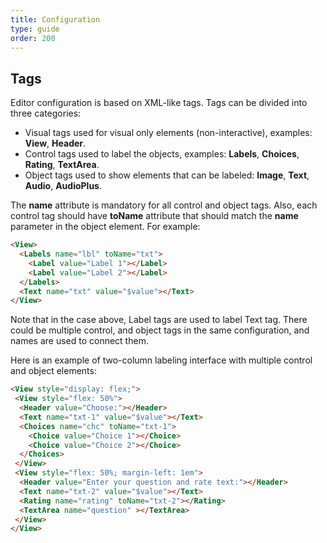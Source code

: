 ```yaml
---
title: Configuration
type: guide
order: 200
---
```


## Tags

Editor configuration is based on XML-like tags. Tags can be divided
into three categories:

- Visual tags used for visual only elements
(non-interactive), examples: **View**, **Header**. 
- Control tags used to label the objects, examples: **Labels**, **Choices**, **Rating**, **TextArea**. 
- Object tags used to show elements that can be labeled: **Image**, **Text**, **Audio**, **AudioPlus**.

The **name** attribute is mandatory for all control and object tags. Also,
each control tag should have **toName** attribute that should match
the **name** parameter in the object element. For example:

```html
<View>
  <Labels name="lbl" toName="txt">
    <Label value="Label 1"></Label>
    <Label value="Label 2"></Label>
  </Labels>
  <Text name="txt" value="$value"></Text>
</View>
```

Note that in the case above, Label tags are used to label Text
tag. There could be multiple control, and object tags in the same
configuration, and names are used to connect them.

Here is an example of two-column labeling interface with multiple
control and object elements:

```html
<View style="display: flex;">
 <View style="flex: 50%">
  <Header value="Choose:"></Header>
  <Text name="txt-1" value="$value"></Text>
  <Choices name="chc" toName="txt-1">
    <Choice value="Choice 1"></Choice>
    <Choice value="Choice 2"></Choice>
  </Choices>
 </View> 
 <View style="flex: 50%; margin-left: 1em">
  <Header value="Enter your question and rate text:"></Header>
  <Text name="txt-2" value="$value"></Text>
  <Rating name="rating" toName="txt-2"></Rating>
  <TextArea name="question" ></TextArea>
 </View>
</View>
```

